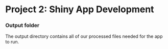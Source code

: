 # Project 2: Shiny App Development

### Output folder

The output directory contains all of our processed files needed for the app to run.

